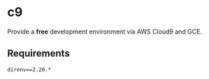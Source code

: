 # c9
Provide a __free__ development environment via AWS Cloud9 and GCE.

## Requirements
```
direnv==2.20.*
```
